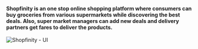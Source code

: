 <b>Shopfinity is an one stop online shopping platform where consumers can buy groceries from various supermarkets while discovering the best deals. Also, super market managers can add new deals and delivery partners get fares to deliver the products.</b>
<br><br>
![Shopfinity - UI](https://github.com/shxxkir/Xplorify-Frontend/assets/128359891/3588e5f1-43ea-4d39-94cd-628a32d45489)
